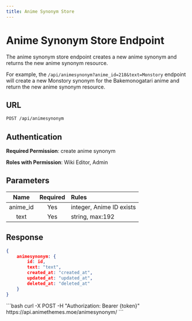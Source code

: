 ```yaml
---
title: Anime Synonym Store
---
```


<Block>

# Anime Synonym Store Endpoint

The anime synonym store endpoint creates a new anime synonym and returns the new anime synonym resource.

For example, the `/api/animesynonym?anime_id=218&text=Monstory` endpoint will create a new Monstory synonym for the Bakemonogatari anime and return the new anime synonym resource.

## URL

```sh
POST /api/animesynonym
```

## Authentication

**Required Permission**: create anime synonym

**Roles with Permission**: Wiki Editor, Admin

## Parameters

| Name     | Required | Rules                    |
| :------: | :------: | :----------------------- |
| anime_id | Yes      | integer, Anime ID exists |
| text     | Yes      | string, max:192          |

## Response

```json
{
    animesynonym: {
        id: id,
        text: "text",
        created_at: "created_at",
        updated_at: "updated_at",
        deleted_at: "deleted_at"
    }
}
```

<Example>

<CURL>
```bash
curl -X POST -H "Authorization: Bearer {token}" https://api.animethemes.moe/animesynonym/
```
</CURL>

</Example>

</Block>